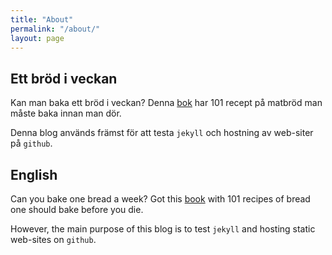 ```yaml
---
title: "About"
permalink: "/about/"
layout: page
---
```


## Ett bröd i veckan

Kan man baka ett bröd i veckan? Denna [bok](https://www.bokus.com/bok/9789188397409/101-brod-du-maste-baka-innan-du-dor/) har 101 recept på matbröd man måste baka innan man dör. 

Denna blog används främst för att testa `jekyll` och hostning av web-siter på `github`.

## English

Can you bake one bread a week? Got this [book](https://www.bokus.com/bok/9789188397409/101-brod-du-maste-baka-innan-du-dor/) with 101 recipes of bread one should bake before you die.

However, the main purpose of this blog is to test `jekyll` and hosting static web-sites on `github`.